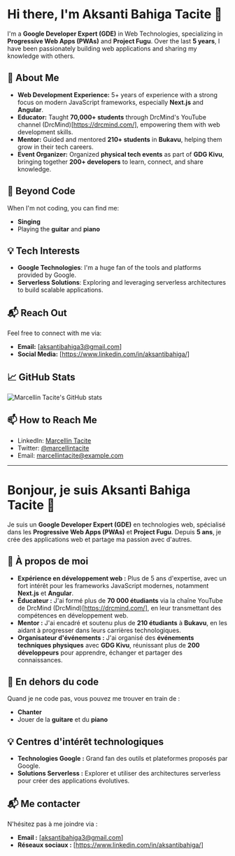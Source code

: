 # Hi there, I'm Aksanti Bahiga Tacite 👋

I'm a **Google Developer Expert (GDE)** in Web Technologies, specializing in **Progressive Web Apps (PWAs)** and **Project Fugu**. Over the last **5 years**, I have been passionately building web applications and sharing my knowledge with others.

## 🌟 About Me
- **Web Development Experience:** 5+ years of experience with a strong focus on modern JavaScript frameworks, especially **Next.js** and **Angular**.
- **Educator:** Taught **70,000+ students** through DrcMind's YouTube channel (DrcMind)[https://drcmind.com/], empowering them with web development skills.
- **Mentor:** Guided and mentored **210+ students** in **Bukavu**, helping them grow in their tech careers.
- **Event Organizer:** Organized **physical tech events** as part of **GDG Kivu**, bringing together **200+ developers** to learn, connect, and share knowledge.

## 🎸 Beyond Code
When I'm not coding, you can find me:
- **Singing**
- Playing the **guitar** and **piano**

## 💡 Tech Interests
- **Google Technologies**: I'm a huge fan of the tools and platforms provided by Google.
- **Serverless Solutions**: Exploring and leveraging serverless architectures to build scalable applications.

## 📬 Reach Out
Feel free to connect with me via:
- **Email:** [aksantibahiga3@gmail.com]
- **Social Media:** [https://www.linkedin.com/in/aksantibahiga/]

## 📈 GitHub Stats

![Marcellin Tacite's GitHub stats](https://github-readme-stats.vercel.app/api?username=marcellintacite&show_icons=true&theme=radical)


## 📫 How to Reach Me

- LinkedIn: [Marcellin Tacite](https://www.linkedin.com/in/marcellintacite/)
- Twitter: [@marcellintacite](https://twitter.com/marcellintacite)
- Email: [marcellintacite@example.com](mailto:marcellintacite@example.com)

---

# Bonjour, je suis Aksanti Bahiga Tacite 👋

Je suis un **Google Developer Expert (GDE)** en technologies web, spécialisé dans les **Progressive Web Apps (PWAs)** et **Project Fugu**. Depuis **5 ans**, je crée des applications web et partage ma passion avec d'autres.

## 🌟 À propos de moi
- **Expérience en développement web :** Plus de 5 ans d'expertise, avec un fort intérêt pour les frameworks JavaScript modernes, notamment **Next.js** et **Angular**.
- **Éducateur :** J'ai formé plus de **70 000 étudiants** via la chaîne YouTube de DrcMind (DrcMind)[https://drcmind.com/], en leur transmettant des compétences en développement web.
- **Mentor :** J'ai encadré et soutenu plus de **210 étudiants** à **Bukavu**, en les aidant à progresser dans leurs carrières technologiques.
- **Organisateur d'événements :** J'ai organisé des **événements techniques physiques** avec **GDG Kivu**, réunissant plus de **200 développeurs** pour apprendre, échanger et partager des connaissances.

## 🎸 En dehors du code
Quand je ne code pas, vous pouvez me trouver en train de :
- **Chanter**
- Jouer de la **guitare** et du **piano**

## 💡 Centres d'intérêt technologiques
- **Technologies Google :** Grand fan des outils et plateformes proposés par Google.
- **Solutions Serverless :** Explorer et utiliser des architectures serverless pour créer des applications évolutives.

## 📬 Me contacter
N'hésitez pas à me joindre via :
- **Email :** [aksantibahiga3@gmail.com]
- **Réseaux sociaux :** [https://www.linkedin.com/in/aksantibahiga/]


